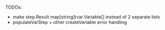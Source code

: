 
TODOs:
- make step.Result map[string]tvar.Variable[] instead of 2 separate lists
- populateVarStep + other createVariable error handling
